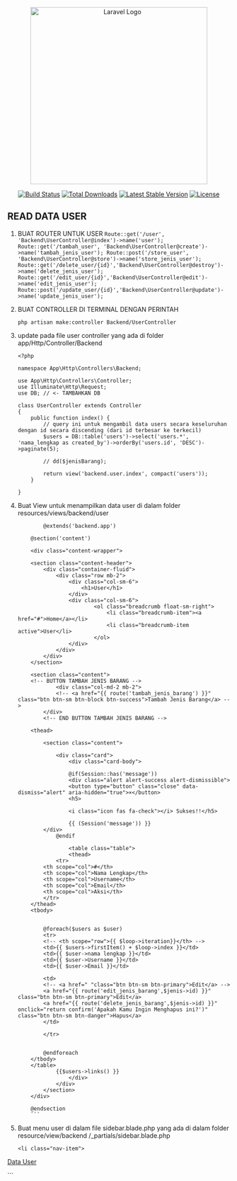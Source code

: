 <p align="center"><a href="https://laravel.com" target="_blank"><img src="https://raw.githubusercontent.com/laravel/art/master/logo-lockup/5%20SVG/2%20CMYK/1%20Full%20Color/laravel-logolockup-cmyk-red.svg" width="400" alt="Laravel Logo"></a></p>

<p align="center">
<a href="https://github.com/laravel/framework/actions"><img src="https://github.com/laravel/framework/workflows/tests/badge.svg" alt="Build Status"></a>
<a href="https://packagist.org/packages/laravel/framework"><img src="https://img.shields.io/packagist/dt/laravel/framework" alt="Total Downloads"></a>
<a href="https://packagist.org/packages/laravel/framework"><img src="https://img.shields.io/packagist/v/laravel/framework" alt="Latest Stable Version"></a>
<a href="https://packagist.org/packages/laravel/framework"><img src="https://img.shields.io/packagist/l/laravel/framework" alt="License"></a>
</p>

## READ DATA USER
1. BUAT ROUTER UNTUK USER
        ```
        Route::get('/user', 'Backend\UserController@index')->name('user');
        Route::get('/tambah_user', 'Backend\UserController@create')->name('tambah_jenis_user');
        Route::post('/store_user', 'Backend\UserController@store')->name('store_jenis_user');
        Route::get('/delete_user/{id}','Backend\UserController@destroy')->name('delete_jenis_user');
        Route::get('/edit_user/{id}','Backend\UserController@edit')->name('edit_jenis_user');
        Route::post('/update_user/{id}','Backend\UserController@update')->name('update_jenis_user');
        ```
2. BUAT CONTROLLER DI TERMINAL DENGAN PERINTAH
    ```
    php artisan make:controller Backend/UserController
    ```

3. update pada file user controller yang ada di folder app/Http/Controller/Backend
    ```
    <?php

    namespace App\Http\Controllers\Backend;

    use App\Http\Controllers\Controller;
    use Illuminate\Http\Request;
    use DB; // <- TAMBAHKAN DB

    class UserController extends Controller
    {
        public function index() {
            // query ini untuk mengambil data users secara keseluruhan dengan id secara discending (dari id terbesar ke terkecil)
            $users = DB::table('users')->select('users.*', 'nama_lengkap as created_by')->orderBy('users.id', 'DESC')->paginate(5);

            // dd($jenisBarang);

            return view('backend.user.index', compact('users'));
        }

    }
    ```
4. Buat View untuk menampilkan data user di dalam folder resources/views/backend/user
    ```
            @extends('backend.app')

        @section('content')

        <div class="content-wrapper">

        <section class="content-header">
            <div class="container-fluid">
                <div class="row mb-2">
                    <div class="col-sm-6">
                        <h1>User</h1>
                    </div>
                    <div class="col-sm-6">
                            <ol class="breadcrumb float-sm-right">
                                <li class="breadcrumb-item"><a href="#">Home</a></li>
                                <li class="breadcrumb-item active">User</li>
                            </ol>
                    </div>
                </div>
            </div>
        </section>

        <section class="content">
        <!-- BUTTON TAMBAH JENIS BARANG -->
                <div class="col-md-2 mb-2">
                <!-- <a href="{{ route('tambah_jenis_barang') }}" class="btn btn-sm btn-block btn-success">Tambah Jenis Barang</a> -->
            </div>
            <!-- END BUTTON TAMBAH JENIS BARANG -->

        <thead>

            <section class="content">

                <div class="card">
                    <div class="card-body">

                    @if(Session::has('message'))
                    <div class="alert alert-success alert-dismissible">
                    <button type="button" class="close" data-dismiss="alert" aria-hidden="true">×</button>
                    <h5>

                    <i class="icon fas fa-check"></i> Sukses!!</h5>
                    
                    {{ (Session('message')) }}
            </div>
                @endif

                    <table class="table">
                    <thead>
                <tr>
            <th scope="col">#</th>
            <th scope="col">Nama Lengkap</th>
            <th scope="col">Username</th>
            <th scope="col">Email</th>
            <th scope="col">Aksi</th>
            </tr>
        </thead>
        <tbody>


            @foreach($users as $user)
            <tr>
            <!-- <th scope="row">{{ $loop->iteration}}</th> -->
            <td>{{ $users->firstItem() + $loop->index }}</td>
            <td>{{ $user->nama lengkap }}</td>
            <td>{{ $user->Username }}</td>
            <td>{{ $user->Email }}</td>

            <td>
            <!-- <a href=" "class="btn btn-sm btn-primary">Edit</a> -->
            <a href="{{ route('edit_jenis_barang',$jenis->id) }}" class="btn btn-sm btn-primary">Edit</a>
            <a href="{{ route('delete_jenis_barang',$jenis->id) }}" onclick="return confirm('Apakah Kamu Ingin Menghapus ini?')" class="btn btn-sm btn-danger">Hapus</a>
            </td>

            </tr>


            @endforeach
        </tbody>
        </table>
                {{$users->links() }}
                    </div>
                </div>
            </section>
        </div>

        @endsection
        ```

5. Buat menu user di dalam file sidebar.blade.php yang ada di dalam folder resource/view/backend
    /_partials/sidebar.blade.php

    ```
    <li class="nav-item">
<a href="{{ route('user') }}" class="nav-link">
<i class="nav-icon fas fa-user-alt"></i>
            <p>
                  Data User
            </p>
            </a>
        </li>
    ```
    
